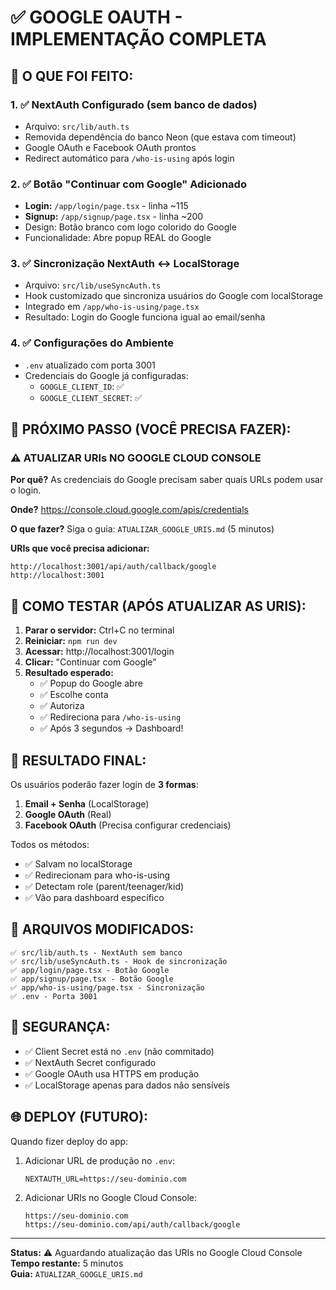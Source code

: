 # ✅ GOOGLE OAUTH - IMPLEMENTAÇÃO COMPLETA

## 🎉 O QUE FOI FEITO:

### 1. ✅ NextAuth Configurado (sem banco de dados)
- Arquivo: `src/lib/auth.ts`
- Removida dependência do banco Neon (que estava com timeout)
- Google OAuth e Facebook OAuth prontos
- Redirect automático para `/who-is-using` após login

### 2. ✅ Botão "Continuar com Google" Adicionado
- **Login:** `/app/login/page.tsx` - linha ~115
- **Signup:** `/app/signup/page.tsx` - linha ~200
- Design: Botão branco com logo colorido do Google
- Funcionalidade: Abre popup REAL do Google

### 3. ✅ Sincronização NextAuth ↔ LocalStorage
- Arquivo: `src/lib/useSyncAuth.ts`
- Hook customizado que sincroniza usuários do Google com localStorage
- Integrado em `/app/who-is-using/page.tsx`
- Resultado: Login do Google funciona igual ao email/senha

### 4. ✅ Configurações do Ambiente
- `.env` atualizado com porta 3001
- Credenciais do Google já configuradas:
  - `GOOGLE_CLIENT_ID`: ✅
  - `GOOGLE_CLIENT_SECRET`: ✅

## 🚀 PRÓXIMO PASSO (VOCÊ PRECISA FAZER):

### ⚠️ ATUALIZAR URIs NO GOOGLE CLOUD CONSOLE

**Por quê?** As credenciais do Google precisam saber quais URLs podem usar o login.

**Onde?** https://console.cloud.google.com/apis/credentials

**O que fazer?** Siga o guia: `ATUALIZAR_GOOGLE_URIS.md` (5 minutos)

**URIs que você precisa adicionar:**
```
http://localhost:3001/api/auth/callback/google
http://localhost:3001
```

## 🎯 COMO TESTAR (APÓS ATUALIZAR AS URIS):

1. **Parar o servidor:** Ctrl+C no terminal
2. **Reiniciar:** `npm run dev`
3. **Acessar:** http://localhost:3001/login
4. **Clicar:** "Continuar com Google"
5. **Resultado esperado:**
   - ✅ Popup do Google abre
   - ✅ Escolhe conta
   - ✅ Autoriza
   - ✅ Redireciona para `/who-is-using`
   - ✅ Após 3 segundos → Dashboard!

## 🎊 RESULTADO FINAL:

Os usuários poderão fazer login de **3 formas**:

1. **Email + Senha** (LocalStorage)
2. **Google OAuth** (Real)
3. **Facebook OAuth** (Precisa configurar credenciais)

Todos os métodos:
- ✅ Salvam no localStorage
- ✅ Redirecionam para who-is-using
- ✅ Detectam role (parent/teenager/kid)
- ✅ Vão para dashboard específico

## 📁 ARQUIVOS MODIFICADOS:

```
✅ src/lib/auth.ts - NextAuth sem banco
✅ src/lib/useSyncAuth.ts - Hook de sincronização
✅ app/login/page.tsx - Botão Google
✅ app/signup/page.tsx - Botão Google
✅ app/who-is-using/page.tsx - Sincronização
✅ .env - Porta 3001
```

## 🔐 SEGURANÇA:

- ✅ Client Secret está no `.env` (não commitado)
- ✅ NextAuth Secret configurado
- ✅ Google OAuth usa HTTPS em produção
- ✅ LocalStorage apenas para dados não sensíveis

## 🌐 DEPLOY (FUTURO):

Quando fizer deploy do app:

1. Adicionar URL de produção no `.env`:
   ```
   NEXTAUTH_URL=https://seu-dominio.com
   ```

2. Adicionar URIs no Google Cloud Console:
   ```
   https://seu-dominio.com
   https://seu-dominio.com/api/auth/callback/google
   ```

---

**Status:** ⚠️ Aguardando atualização das URIs no Google Cloud Console  
**Tempo restante:** 5 minutos  
**Guia:** `ATUALIZAR_GOOGLE_URIS.md`
